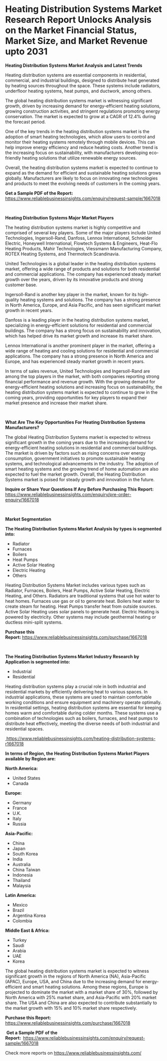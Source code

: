 <p><h1>Heating Distribution Systems Market Research Report Unlocks Analysis on the Market Financial Status, Market Size, and Market Revenue upto 2031</h1></p><p><strong>Heating Distribution Systems Market Analysis and Latest Trends</strong></p>
<p><p>Heating distribution systems are essential components in residential, commercial, and industrial buildings, designed to distribute heat generated by heating sources throughout the space. These systems include radiators, underfloor heating systems, heat pumps, and ductwork, among others.</p><p>The global heating distribution systems market is witnessing significant growth, driven by increasing demand for energy-efficient heating solutions, growing construction activities, and stringent regulations promoting energy conservation. The market is expected to grow at a CAGR of 12.4% during the forecast period.</p><p>One of the key trends in the heating distribution systems market is the adoption of smart heating technologies, which allow users to control and monitor their heating systems remotely through mobile devices. This can help improve energy efficiency and reduce heating costs. Another trend is the increasing focus on sustainability, with manufacturers developing eco-friendly heating solutions that utilize renewable energy sources.</p><p>Overall, the heating distribution systems market is expected to continue to expand as the demand for efficient and sustainable heating solutions grows globally. Manufacturers are likely to focus on innovating new technologies and products to meet the evolving needs of customers in the coming years.</p></p>
<p><strong>Get a Sample PDF of the Report:&nbsp;</strong> <a href="https://www.reliablebusinessinsights.com/enquiry/request-sample/1667018">https://www.reliablebusinessinsights.com/enquiry/request-sample/1667018</a></p>
<p>&nbsp;</p>
<p><strong>Heating Distribution Systems Major Market Players</strong></p>
<p><p>The heating distribution systems market is highly competitive and comprised of several key players. Some of the major players include United Technologies, Ingersoll-Rand, Danfoss, Lennox International, Schneider Electric, Honeywell International, Flowtech Systems & Engineers, Heat-Flo Heating Products, Mahir Technologies, Viessmann Manufacturing Company, ROTEX Heating Systems, and Thermotech Scandinavia.</p><p>United Technologies is a global leader in the heating distribution systems market, offering a wide range of products and solutions for both residential and commercial applications. The company has experienced steady market growth over the years, driven by its innovative products and strong customer base.</p><p>Ingersoll-Rand is another key player in the market, known for its high-quality heating systems and solutions. The company has a strong presence in North America, Europe, and Asia Pacific, and has seen significant market growth in recent years.</p><p>Danfoss is a leading player in the heating distribution systems market, specializing in energy-efficient solutions for residential and commercial buildings. The company has a strong focus on sustainability and innovation, which has helped drive its market growth and increase its market share.</p><p>Lennox International is another prominent player in the market, offering a wide range of heating and cooling solutions for residential and commercial applications. The company has a strong presence in North America and Europe, and has experienced steady market growth in recent years.</p><p>In terms of sales revenue, United Technologies and Ingersoll-Rand are among the top players in the market, with both companies reporting strong financial performance and revenue growth. With the growing demand for energy-efficient heating solutions and increasing focus on sustainability, the heating distribution systems market is expected to continue to grow in the coming years, providing opportunities for key players to expand their market presence and increase their market share.</p></p>
<p>&nbsp;</p>
<p><strong>What Are The Key Opportunities For Heating Distribution Systems Manufacturers?</strong></p>
<p><p>The global Heating Distribution Systems market is expected to witness significant growth in the coming years due to the increasing demand for energy-efficient heating solutions in residential and commercial buildings. The market is driven by factors such as rising concerns over energy consumption, government initiatives to promote sustainable heating systems, and technological advancements in the industry. The adoption of smart heating systems and the growing trend of home automation are also expected to fuel the market growth. Overall, the Heating Distribution Systems market is poised for steady growth and innovation in the future.</p></p>
<p><strong>Inquire or Share Your Questions If Any Before Purchasing This Report:</strong> <a href="https://www.reliablebusinessinsights.com/enquiry/pre-order-enquiry/1667018">https://www.reliablebusinessinsights.com/enquiry/pre-order-enquiry/1667018</a></p>
<p>&nbsp;</p>
<p><strong>Market Segmentation</strong></p>
<p><strong>The Heating Distribution Systems Market Analysis by types is segmented into:</strong></p>
<p><ul><li>Radiator</li><li>Furnaces</li><li>Boilers</li><li>Heat Pumps</li><li>Active Solar Heating</li><li>Electric Heating</li><li>Others</li></ul></p>
<p><p>Heating Distribution Systems Market includes various types such as Radiator, Furnaces, Boilers, Heat Pumps, Active Solar Heating, Electric Heating, and Others. Radiators are traditional systems that use hot water to heat homes. Furnaces use gas or oil to generate heat. Boilers heat water to create steam for heating. Heat Pumps transfer heat from outside sources. Active Solar Heating uses solar panels to generate heat. Electric Heating is powered by electricity. Other systems may include geothermal heating or ductless mini-split systems.</p></p>
<p><strong>Purchase this Report:&nbsp;</strong><a href="https://www.reliablebusinessinsights.com/purchase/1667018">https://www.reliablebusinessinsights.com/purchase/1667018</a></p>
<p>&nbsp;</p>
<p><strong>The Heating Distribution Systems Market Industry Research by Application is segmented into:</strong></p>
<p><ul><li>Industrial</li><li>Residential</li></ul></p>
<p><p>Heating distribution systems play a crucial role in both industrial and residential markets by efficiently delivering heat to various spaces. In industrial applications, these systems are used to maintain comfortable working conditions and ensure equipment and machinery operate optimally. In residential settings, heating distribution systems are essential for keeping homes warm and comfortable during colder months. These systems use a combination of technologies such as boilers, furnaces, and heat pumps to distribute heat effectively, meeting the diverse needs of both industrial and residential spaces.</p></p>
<p><a href="https://www.reliablebusinessinsights.com/heating-distribution-systems-r1667018">&nbsp;https://www.reliablebusinessinsights.com/heating-distribution-systems-r1667018</a></p>
<p><strong>In terms of Region, the Heating Distribution Systems Market Players available by Region are:</strong></p>
<p>
    <p> <strong> North America: </strong>
        <ul>
            <li>United States</li>
            <li>Canada</li>
        </ul>
        </p> 
    <p> <strong> Europe: </strong>
        <ul>
            <li>Germany</li>
            <li>France</li>
            <li>U.K.</li>
            <li>Italy</li>
            <li>Russia</li>
        </ul>
        </p> 
    <p> <strong> Asia-Pacific: </strong>
        <ul>
            <li>China</li>
            <li>Japan</li>
            <li>South Korea</li>
            <li>India</li>
            <li>Australia</li>
            <li>China Taiwan</li>
            <li>Indonesia</li>
            <li>Thailand</li>
            <li>Malaysia</li>
        </ul>
        </p> 
    <p> <strong> Latin America: </strong>
        <ul>
            <li>Mexico</li>
            <li>Brazil</li>
            <li>Argentina Korea</li>
            <li>Colombia</li>
        </ul>
        </p> 
    <p> <strong> Middle East & Africa: </strong>
        <ul>
            <li>Turkey</li>
            <li>Saudi</li>
            <li>Arabia</li>
            <li>UAE</li>
            <li>Korea</li>
        </ul>
    </p>
    </p>
<p><p>The global heating distribution systems market is expected to witness significant growth in the regions of North America (NA), Asia-Pacific (APAC), Europe, USA, and China due to the increasing demand for energy-efficient and smart heating solutions. Among these regions, Europe is projected to dominate the market with a market share of 30%, followed by North America with 25% market share, and Asia-Pacific with 20% market share. The USA and China are also expected to contribute substantially to the market growth with 15% and 10% market share respectively.</p></p>
<p><strong>Purchase this Report: </strong><a href="https://www.reliablebusinessinsights.com/purchase/1667018">https://www.reliablebusinessinsights.com/purchase/1667018</a></p>
<p>&nbsp;<strong>Get a Sample PDF of the Report:&nbsp;&nbsp;</strong><a href="https://www.reliablebusinessinsights.com/enquiry/request-sample/1667018">https://www.reliablebusinessinsights.com/enquiry/request-sample/1667018</a></p>
<p><strong></strong></p>
<p>Check more reports on <a href="https://www.reliablebusinessinsights.com/">https://www.reliablebusinessinsights.com/</a></p>